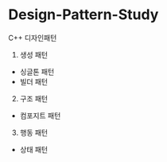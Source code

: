 # Design-Pattern-Study

C++ 디자인패턴     
1. 생성 패턴  
- 싱글톤 패턴  
- 빌더 패턴    
2. 구조 패턴  
- 컴포지트 패턴       
3. 행동 패턴  
- 상태 패턴  
